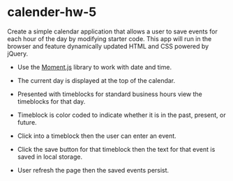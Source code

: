# calender-hw-5

Create a simple calendar application that allows a user to save events for each hour of the day by modifying starter code. This app will run in the browser and feature dynamically updated HTML and CSS powered by jQuery.

*   Use the [Moment.js](https://momentjs.com/) library to work with date and time.

*   The current day is displayed at the top of the calendar.

*   Presented with timeblocks for standard business hours view the timeblocks for that day.

*   Timeblock is color coded to indicate whether it is in the past, present, or future.

*   Click into a timeblock then the user can enter an event.

*   Click the save button for that timeblock then the text for that event is saved in local storage.

*   User refresh the page then the saved events persist.
